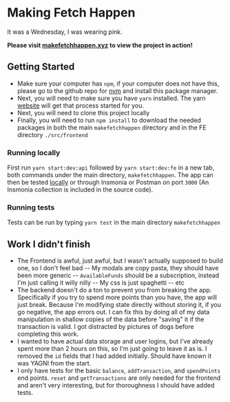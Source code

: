 # Making Fetch Happen

It was a Wednesday, I was wearing pink.

**Please visit [makefetchhappen.xyz](makefetchhappen.xyz) to view the project in action!**

## Getting Started

 - Make sure your computer has `npm`, if your computer does not have this, please go to the github repo for [nvm](https://github.com/nvm-sh/nvm) and install this package manager.
 - Next, you will need to make sure you have `yarn` installed.  The yarn [website](https://classic.yarnpkg.com/lang/en/docs/install/#mac-stable) will get that process started for you.
 - Next, you will need to clone this project locally
 - Finally, you will need to run `npm install` to download the needed packages in both the main `makefetchhappen` directory and in the FE directory `./src/frontend`

### Running locally
   First run `yarn start:dev:api` followed by `yarn start:dev:fe` in a new tab, both commands under the main directory, `makefetchhappen`. The app can then be tested [locally](http://localhost:8080) or through Insmonia or Postman on port `3000` (An Insmonia collection is included in the source code). 

### Running tests
   Tests can be run by typing `yarn test` in the main directory `makefetchhappen`
   
## Work I didn't finish

 - The Frontend is awful, just awful, but I wasn't actually supposed to build one, so I don't feel bad
	 -- My modals are copy pasta, they should have been more generic
	 -- `AvailableFunds` should be a subscription, instead I'm just calling it willy nilly
	 -- My css is just spaghetti
	 -- etc
- The backend doesn't do a ton to prevent you from breaking the app. Specifically if you try to spend more points than you have, the app will just break.  Because I'm modifying state directly without storing it, if you go negative, the app errors out.  I can fix this by doing all of my data manipulation in shallow copies of the data before "saving" it if the transaction is valid.  I got distracted by pictures of dogs before completing this work.
- I wanted to have actual data storage and user logins, but I've already spent more than 2 hours on this, so I'm just going to leave it as is.  I removed the `id` fields that I had added initially.  Should have known it was YAGNI from the start.
- I only have tests for the basic `balance`, `addTransaction`, and `spendPoints` end points.  `reset` and `getTransactions` are only needed for the frontend and aren't very interesting, but for thoroughness I should have added tests.
